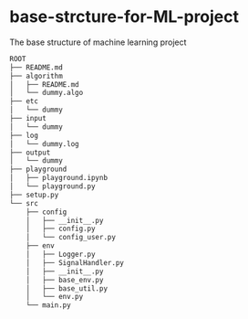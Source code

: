# base-strcture-for-ML-project
The base structure of machine learning project


```bash
ROOT
├── README.md
├── algorithm
│   ├── README.md
│   └── dummy.algo
├── etc
│   └── dummy
├── input
│   └── dummy
├── log
│   └── dummy.log
├── output
│   └── dummy
├── playground
│   ├── playground.ipynb
│   └── playground.py
├── setup.py
└── src
    ├── config
    │   ├── __init__.py
    │   ├── config.py
    │   └── config_user.py
    ├── env
    │   ├── Logger.py
    │   ├── SignalHandler.py
    │   ├── __init__.py
    │   ├── base_env.py
    │   ├── base_util.py
    │   └── env.py
    └── main.py
```